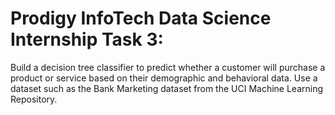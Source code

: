 <h1>Prodigy InfoTech Data Science Internship Task 3:</h1>
<p>
Build a decision tree classifier to predict whether a customer will purchase a product or service based on their demographic and behavioral data. Use a dataset such as the Bank Marketing dataset from the UCI Machine Learning Repository.
</p>
